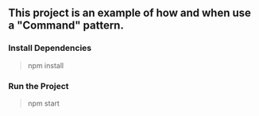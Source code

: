 ## This project is an example of how and when use a "Command" pattern.

### Install Dependencies
> npm install

### Run the Project
> npm start